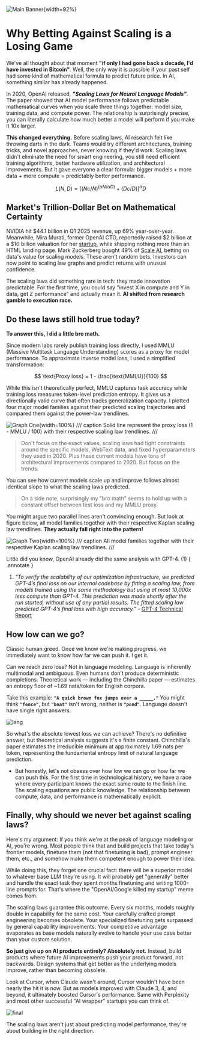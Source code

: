 ![Main Banner](main.png){width=92%}

# **Why Betting Against Scaling is a Losing Game**

We've all thought about that moment **"if only I had gone back a decade, I'd have invested in Bitcoin"**. Well, the only way it is possible
if your past self had some kind of mathematical formula to predict future price. In AI, something similar has already happened.

In 2020, OpenAI released, **_"Scaling Laws for Neural Language Models"_**. The paper showed that AI model performance follows predictable mathematical curves when you scale three things together: model size, training data, and compute power. The relationship is surprisingly precise, you can literally calculate how much better a model will perform if you make it 10x larger.

**This changed everything.** Before scaling laws, AI research felt like throwing darts in the dark. Teams would try different architectures, training tricks, and novel approaches, never knowing if they'd work. Scaling laws didn't eliminate the need for smart engineering, you still need efficient training algorithms, better hardware utilization, and architectural improvements. But it gave everyone a clear formula: bigger models + more data + more compute = predictably better performance.

$$
L(N,D) = [(Nc/N)^(αN/αD) + (Dc/D)]^αD
$$

<!-- ![scaling-laws](scaling-graphs.png){width=100%} -->

## **Market's Trillion-Dollar Bet on Mathematical Certainty**

NVIDIA hit $44.1 billion in Q1 2025 revenue, up 69% year-over-year. Meanwhile, Mira Murati, former OpenAI CTO, reportedly raised $2 billion at a $10 billion valuation for her [startup](https://thinkingmachines.ai/), while shipping nothing more than an HTML landing page. Mark Zuckerberg bought 49% of [Scale AI](https://www.scale.com/), betting on data's value for scaling models. These aren't random bets. Investors can now point to scaling law graphs and predict returns with unusual confidence.

The scaling laws did something rare in tech: they made innovation predictable. For the first time, you could say "invest X in compute and Y in data, get Z performance" and actually mean it. **AI shifted from research gamble to execution race.**

## **Do these laws still hold true today?**

**To answer this, I did a little bro math.**

Since modern labs rarely publish training loss directly, I used MMLU (Massive Multitask Language Understanding) scores as a proxy for model performance. To approximate inverse model loss, I used a simplified transformation:

$$
\text{Proxy loss} = 1 - \frac{\text{MMLU}}{100}
$$

While this isn't theoretically perfect, MMLU captures task accuracy while training loss measures token-level prediction entropy. It gives us a directionally valid curve that often tracks generalization capacity. I plotted four major model families against their predicted scaling trajectories and compared them against the power-law trendlines.

![Graph One](multigraph.png){width=100%}
/// caption
Solid line represent the proxy loss (1 - MMLU / 100) with their respective scaling law trendlines.
///

> Don't focus on the exact values, scaling laws had tight constraints around the specific models, WebText data, and fixed hyperparameters they used in 2020. Plus these current models have tons of architectural improvements compared to 2020. But focus on the trends.

You can see how current models scale up and improve follows almost identical slope to what the scaling laws predicted. 

> On a side note, surprisingly my "bro math" seems to hold up with a constant offset between test loss and my MMLU proxy.

You might argue two parallel lines aren't convincing enough. But look at figure below, all model families together with their respective Kaplan scaling law trendlines. **They actually fall right into the pattern!**

![Graph Two](allgraphs.png){width=100%}
/// caption
All model families together with their respective Kaplan scaling law trendlines.
///


Little did you know, OpenAI already did the same analysis with GPT-4. (1)
{ .annotate }

1. _"To verify the scalability of our optimization infrastructure, we predicted GPT-4’s final loss on our internal codebase by fitting a scaling law, from models trained using the same methodology but using at most 10,000x less compute than GPT-4. This prediction was made shortly after the run started, without use of any partial results. The fitted scaling law predicted GPT-4’s final loss with high accuracy."_ - [GPT-4 Technical Report](https://cdn.openai.com/papers/gpt-4.pdf)

## How low can we go?

Classic human greed. Once we know we're making progress, we immediately want to know how far we can push it. I get it.

Can we reach zero loss? Not in language modeling. Language is inherently multimodal and ambiguous. Even humans don’t produce deterministic completions. Theoretical work — including the Chinchilla paper — estimates an entropy floor of ~1.69 nats/token for English corpora.

Take this example: **`"A quick brown fox jumps over a _____."`** You might think **`"fence"`**, but **`"boat"`** isn't wrong, neither is **`"pond"`**. Language doesn't have single right answers. 

![lang](language.png)

So what's the absolute lowest loss we can achieve? There's no definitive answer, but theoretical analysis suggests it's a finite constant. Chinchilla's paper estimates the irreducible minimum at approximately 1.69 nats per token, representing the fundamental entropy limit of natural language prediction.

- But honestly, let's not obsess over how low we can go or how far we can push this. For the first time in technological history, we have a race where every participant knows the exact same route to the finish line. The scaling equations are public knowledge. The relationship between compute, data, and performance is mathematically explicit.

## Finally, why should we never bet against scaling laws?

Here's my argument: If you think we're at the peak of language modeling or AI, you're wrong. Most people think that and build projects that take today's frontier models, finetune them (not that finetuning is bad), prompt engineer them, etc., and somehow make them competent enough to power their idea.

While doing this, they forget one crucial fact: there will be a superior model to whatever base LLM they're using. It will probably get "generally" better and handle the exact task they spent months finetuning and writing 1000-line prompts for. That's where the "OpenAI/Google killed my startup" meme comes from.

The scaling laws guarantee this outcome. Every six months, models roughly double in capability for the same cost. Your carefully crafted prompt engineering becomes obsolete. Your specialized finetuning gets surpassed by general capability improvements. Your competitive advantage evaporates as base models naturally evolve to handle your use case better than your custom solution.

**So just give up on AI products entirely? Absolutely not.** Instead, build products where future AI improvements push your product forward, not backwards. Design systems that get better as the underlying models improve, rather than becoming obsolete. 

Look at Cursor, when Claude wasn't around, Cursor wouldn't have been nearly the hit it is now. But as models improved with Claude 3, 4, and beyond, it ultimately boosted Cursor's performance. Same with Perplexity and most other successful "AI wrapper" startups you can think of.

![final](sendoff.png)

The scaling laws aren't just about predicting model performance, they're about building in the right direction.